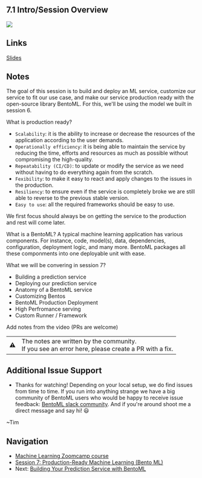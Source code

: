 
## 7.1 Intro/Session Overview

<a href="https://www.youtube.com/watch?v=2viqmJ_NpgE&list=PL3MmuxUbc_hIhxl5Ji8t4O6lPAOpHaCLR"><img src="images/thumbnail-7-01.jpg"></a>
 
## Links
[Slides](https://www.slideshare.net/TimLiu72/71-ml-zoom-camp-intro-publicpptx)

## Notes

The goal of this session is to build and deploy an ML service, customize our service to fit our use case, and make our service production ready with the open-source library BentoML. For this, we'll be using the model we built in session 6.

What is production ready?

- `Scalability`: it is the ability to increase or decrease the resources of the application according to the user demands.
- `Operationally efficiency`: it is being able to maintain the service by reducing the time, efforts and resources as much as possible without compromising the high-quality.
- `Repeatability (CI/CD)`: to update or modify the service as we need without having to do everything again from the scratch.
- `Fexibility`: to make it easy to react and apply changes to the issues in the production.
- `Resiliency`: to ensure even if the service is completely broke we are still able to reverse to the previous stable version.
- `Easy to use`: all the required frameworks should be easy to use.

We first focus should always be on getting the service to the production and rest will come later.

What is a BentoML? A typical machine learning application has various components. For instance, code, model(s), data, dependencies, configuration, deployment logic, and many more. BentoML packages all these componments into one deployable unit with ease.

What we will be convering in session 7?

- Building a prediction service
- Deploying our prediction service
- Anatomy of a BentoML service
- Customizing Bentos
- BentoML Production Deployment
- High Perfromance serving
- Custom Runner / Framework

Add notes from the video (PRs are welcome)


<table>
   <tr>
      <td>⚠️</td>
      <td>
         The notes are written by the community. <br>
         If you see an error here, please create a PR with a fix.
      </td>
   </tr>
</table>

## Additional Issue Support
* Thanks for watching! Depending on your local setup, we do find issues from time to time. If you run into anything strange
we have a big community of BentoML users who would be happy to receive issue feedback: 
[BentoML slack community](https://l.bentoml.com/join-slack-mlzoomcamp). And if you're around shoot me a direct
message and say hi! 😃 

~Tim


## Navigation

* [Machine Learning Zoomcamp course](../)
* [Session 7: Production-Ready Machine Learning (Bento ML)](./)
* Next: [Building Your Prediction Service with BentoML](02-build-bento-service.md)